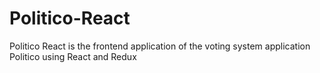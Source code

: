 # Politico-React
Politico React is the frontend application of the voting system application Politico using React and Redux
